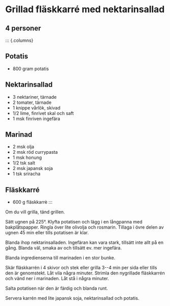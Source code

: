 # Grillad fläskkarré med nektarinsallad

## 4 personer

::: {.columns}
## Potatis

-   800 gram potatis

## Nektarinsallad

-   3 nektariner, tärnade
-   2 tomater, tärnade
-   1 knippe vårlök, skivad
-   1/2 lime, finrivet skal och saft
-   1 msk finriven ingefära

## Marinad

-   2 msk olja
-   2 msk röd currypasta
-   1 msk honung
-   1/2 tsk salt
-   2 msk japansk soja
-   1 tsk sriracha

## Fläskkarré

-   600 g fläskkarrè
:::

Om du vill grilla, tänd grillen.

Sätt ugnen på 225°. Klyfta potatisen och lägg i en långpanna med
bakplåtspapper. Ringla över lite olivolja och rosmarin. Tillaga i övre
delen av ugnen 45 min eller tills potatisen är klar.

Blanda ihop nektarinsalladen. Ingefäran kan vara stark, tillsätt inte
allt på en gång. Blanda väl, smaka av och tillsätt ev. mer ingefära.

Blanda ingredienserna till marinaden i en stor bunke.

Skär fläskkarrén i 4 skivor och stek eller grilla 3--4 min per sida eller
tills den är genomstekt. Låt vila några minuter. Strimla den nygrillade
fläskkarrén och vänd ner i marinaden. Låt stå i några minuter.

Salta potatisen när den är färdig och blanda runt.

Servera karrén med lite japansk soja, nektarinsallad och potatis.
